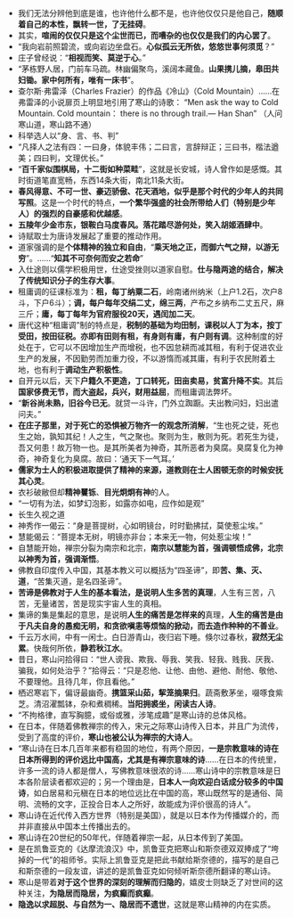- 我们无法分辨他到底是谁，也许他什么都不是，也许他仅仅只是他自己，**随顺着自己的本性，飘转一世，了无挂碍**。
- 其实，**喧闹的仅仅只是这个尘世而已，而嘈杂的也仅仅是我们的内心罢了**。
- “我向岩前照碧流，或向岩边坐盘石。**心似孤云无所依，悠悠世事何须觅**？”
- 庄子曾经说：“**相视而笑、莫逆于心**。”
- “茅栋野人居，门前车马疏。林幽偏聚鸟，溪阔本藏鱼。**山果携儿摘，皋田共妇锄。家中何所有，唯有一床书**”。
- 查尔斯·弗雷泽（Charles Frazier）的作品《冷山》（Cold Mountain）……在弗雷泽的小说扉页上明显地引用了寒山的诗歌：
  “Men ask the way to Cold Mountain.
  Cold mountain： there is no through trail.— Han Shan”
  （人问寒山道，寒山路不通）
- 科举选人以“身、言、书、判”
- “凡择人之法有四：一曰身，体貌丰伟；二曰言，言辞辩正；三曰书，楷法遒美；四曰判，文理优长。”
- “**百千家似围棋局，十二街如种菜畦**”，这就是长安城，诗人曾作如是感慨。其时街道笔直宽畅，东西14条大街，南北11条大街。
- **春风得意、不可一世、豪迈骄傲、花天酒地，似乎是那个时代的少年人的共同写照**。这是一个时代的特点，**一个繁华强盛的社会所带给人们（特别是少年人）的强烈的自豪感和优越感**。
- **五陵年少金市东，银鞍白马度春风。落花踏尽游何处，笑入胡姬酒肆中**。
- 诗赋取士为唐诗发展起了重要的推动作用。
- 道家强调的是**个体精神的独立和自由**，“**乘天地之正，而御六气之辩，以游无穷**”。……“**知其不可奈何而安之若命**”
- 入仕途则以儒学积极用世，仕途受挫则以道家自慰。**仕与隐两途的结合，解决了传统知识分子的生存大事**。
- 租庸调的征课标准为：**租，每丁纳粟二石**，岭南诸州纳米（上户1.2石，次户8斗，下户6斗）；**调，每户每年交绢二丈，绵三两**，产布之乡纳布二丈五尺，麻三斤；**庸，每丁每年为官府服役20天，遇闰加二天**。
- 唐代这种“租庸调”制的特点是，**税制的基础为均田制，课税以人丁为本，按丁受田，按田征税。亦即有田则有租，有身则有庸，有户则有调**。这种制度的好处在于，它可以不因增加生产而增税，也不因怠耕而减其租，有利于促进农业生产的发展，不因勤劳而加重力役，不以游惰而减其庸，有利于农民附着土地，也有利于**调动生产积极性**。
- 自开元以后，天下**户籍久不更造，丁口转死，田亩卖易，贫富升降不实**。其后**国家侈费无节，而大盗起，兵兴，财用益屈**，而租庸调法弊坏。
- “**新谷尚未熟，旧谷今已无**。就贷一斗许，门外立踟蹰。夫出教问妇，妇出遣问夫。”
- **在庄子那里，对于死亡的恐惧被万物齐一的观念所消解**，“生也死之徒，死也生之始，孰知其纪！人之生，气之聚也。聚则为生，散则为死。若死生为徒，吾又何患！故万物一也。是其所美者为神奇，其所恶者为臭腐。臭腐复化为神奇，神奇复化为臭腐。故曰：‘通天下一气耳。’
- **儒家为士人的积极进取提供了精神的来源，道教则在士人困顿无奈的时候安抚其心灵**。
- 衣衫破敝但却**精神矍铄**、**目光炯炯有神**的人。
- “一切有为法，如梦幻泡影，如露亦如电，应作如是观”
- 长生久视之道
- 神秀作一偈云：“身是菩提树，心如明镜台，时时勤拂拭，莫使惹尘埃。”
- 慧能偈云：“菩提本无树，明镜亦非台；本来无一物，何处惹尘埃！”
- 自慧能开始，禅宗分裂为南宗和北宗，**南宗以慧能为首，强调顿悟成佛，北宗以神秀为首，强调渐悟**。
- 佛教自印度传入中国，其基本教义可以概括为“四圣谛”，即**苦、集、灭、道**，“苦集灭道，是名四圣谛”。
- **苦谛是佛教对于人生的基本看法，是说明人生多苦的真理**，人生有三苦，八苦，无量诸苦，苦是现实宇宙人生的真相。
- 集谛的集是集起的意思，是说明**人生的痛苦是怎样来的**真理，**人生的痛苦是由于凡夫自身的愚痴无明，和贪欲嗔恚等烦恼的掀动，而去造作种种的不善业**。
- 千云万水间，中有一闲士。白日游青山，夜归岩下睡。倏尔过春秋，**寂然无尘累**。快哉何所依，**静若秋江水**。
- 昔日，寒山问拾得曰：“世人谤我、欺我、辱我、笑我、轻我、贱我、厌我、骗我，如何处治乎？”拾得云：“只是忍他、让他、由他、避他、耐他、敬他、不要理他。且待几年，你且看他。”
- 栖迟寒岩下，偏讶最幽奇。**携篮采山茹，挈笼摘果归**。蔬斋敷茅坐，啜啄食紫芝。清沼濯瓢钵，杂和煮稠稀。**当阳拥裘坐，闲读古人诗**。
- “不拘格律，直写胸臆，或俗或雅，涉笔成趣”是寒山诗的总体风格。
- 在日本，伴随着佛教禅宗的传入，宋元之际寒山诗传入日本，并且广为流传，受到了高度的评价，**寒山也被公认为禅宗的大诗人**。
- “寒山诗在日本几百年来都有稳固的地位，有两个原因，**一是宗教意味的诗在日本所得到的评价远比中国高，尤其是有禅宗意味的诗**……在日本的传统里，许多一流的诗人都是僧人，写佛教意味很浓的诗……寒山诗中的宗教意味是日本各阶层读者都欢迎的；另一个理由是，**日本人一向欢迎白话成分较多的中国诗**，如白居易和元稹在日本的地位远比在中国的高，寒山既然写的是通俗、简明、流畅的文字，正投合日本人之所好，故能成为评价很高的诗人”。
- 寒山诗在近代传入西方世界（特别是美国），就是以日本作为传播媒介的，而并非直接从中国本土传播出去的。
- 寒山诗在20世纪的50年代，伴随着禅宗一起，从日本传到了美国。
- 是在凯鲁亚克的《达摩流浪汉》中，凯鲁亚克把寒山和斯奈德双双捧成了“垮掉的一代”的祖师爷。实际上凯鲁亚克是把此书献给斯奈德的，描写的是自己和斯奈德的一段友谊，讲述的是凯鲁亚克如何倾听斯奈德所翻译的寒山诗。
- 寒山是带着**对于这个世界的深刻的理解而归隐的**，嬉皮士则缺乏了对世间的这种关注，**为隐居而隐居，为疯癫而疯癫**。
- **隐逸以求超脱、与自然为一、隐居而不遗世**，这就是寒山精神的内在实质。
